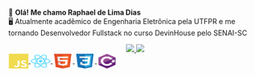 💾 <b>Olá! Me chamo Raphael de Lima Dias</b> <br/>
🖥️ Atualmente acadêmico de Engenharia Eletrônica pela UTFPR e me tornando Desenvolvedor Fullstack no curso DevinHouse pelo SENAI-SC




<div align="center">
  <a href="https://https://github.com/RaphaelLDias">
  <img height="180em" src="https://github-readme-stats.vercel.app/api?username=RaphaelLDias&show_icons=true&theme=merko&include_all_commits=true&count_private=true"/>
  <img height="180em" src="https://github-readme-stats.vercel.app/api/top-langs/?username=RaphaelLDias&layout=compact&langs_count=7&theme=merko"/>
</div>

  <img align="center" height="30" width="40" src="https://raw.githubusercontent.com/devicons/devicon/master/icons/javascript/javascript-plain.svg">
  <img align="center" height="30" width="40" src="https://raw.githubusercontent.com/devicons/devicon/master/icons/react/react-original.svg">
  <img align="center" height="30" width="40" src="https://raw.githubusercontent.com/devicons/devicon/master/icons/html5/html5-original.svg">
  <img align="center" height="30" width="40" src="https://raw.githubusercontent.com/devicons/devicon/master/icons/css3/css3-original.svg">
  <img align="center" height="30" width="40" src="https://raw.githubusercontent.com/devicons/devicon/master/icons/csharp/csharp-original.svg">
